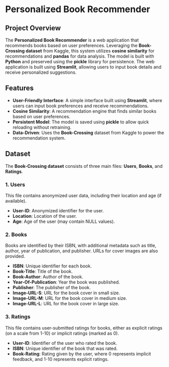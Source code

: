 # Personalized Book Recommender

## Project Overview
The **Personalized Book Recommender** is a web application that recommends books based on user preferences. Leveraging the **Book-Crossing dataset** from Kaggle, this system utilizes **cosine similarity** for recommendations and **pandas** for data analysis. The model is built with **Python** and preserved using the **pickle** library for persistence. The web application is built using **Streamlit**, allowing users to input book details and receive personalized suggestions.

## Features
- **User-Friendly Interface**: A simple interface built using **Streamlit**, where users can input book preferences and receive recommendations.
- **Cosine Similarity**: A recommendation engine that finds similar books based on user preferences.
- **Persistent Model**: The model is saved using **pickle** to allow quick reloading without retraining.
- **Data-Driven**: Uses the **Book-Crossing** dataset from Kaggle to power the recommendation system.

## Dataset
The **Book-Crossing dataset** consists of three main files: **Users**, **Books**, and **Ratings**.

### 1. Users
This file contains anonymized user data, including their location and age (if available).

- **User-ID**: Anonymized identifier for the user.
- **Location**: Location of the user.
- **Age**: Age of the user (may contain NULL values).

### 2. Books
Books are identified by their ISBN, with additional metadata such as title, author, year of publication, and publisher. URLs for cover images are also provided.

- **ISBN**: Unique identifier for each book.
- **Book-Title**: Title of the book.
- **Book-Author**: Author of the book.
- **Year-Of-Publication**: Year the book was published.
- **Publisher**: The publisher of the book.
- **Image-URL-S**: URL for the book cover in small size.
- **Image-URL-M**: URL for the book cover in medium size.
- **Image-URL-L**: URL for the book cover in large size.

### 3. Ratings
This file contains user-submitted ratings for books, either as explicit ratings (on a scale from 1-10) or implicit ratings (marked as 0).

- **User-ID**: Identifier of the user who rated the book.
- **ISBN**: Unique identifier of the book that was rated.
- **Book-Rating**: Rating given by the user, where 0 represents implicit feedback, and 1-10 represents explicit ratings.



